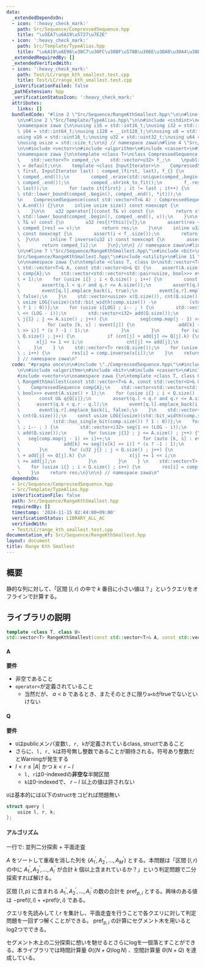 ```yaml
---
data:
  _extendedDependsOn:
  - icon: ':heavy_check_mark:'
    path: Src/Sequence/CompressedSequence.hpp
    title: "\u5EA7\u6A19\u5727\u7E2E"
  - icon: ':heavy_check_mark:'
    path: Src/Template/TypeAlias.hpp
    title: "\u6A19\u6E96\u30C7\u30FC\u30BF\u578B\u306E\u30A8\u30A4\u30EA\u30A2\u30B9"
  _extendedRequiredBy: []
  _extendedVerifiedWith:
  - icon: ':heavy_check_mark:'
    path: Test/LC/range_kth_smallest.test.cpp
    title: Test/LC/range_kth_smallest.test.cpp
  _isVerificationFailed: false
  _pathExtension: hpp
  _verificationStatusIcon: ':heavy_check_mark:'
  attributes:
    links: []
  bundledCode: "#line 2 \"Src/Sequence/RangeKthSmallest.hpp\"\n\n#line 2 \"Src/Sequence/CompressedSequence.hpp\"\
    \n\n#line 2 \"Src/Template/TypeAlias.hpp\"\n\n#include <cstdint>\n#include <cstddef>\n\
    \nnamespace zawa {\n\nusing i16 = std::int16_t;\nusing i32 = std::int32_t;\nusing\
    \ i64 = std::int64_t;\nusing i128 = __int128_t;\n\nusing u8 = std::uint8_t;\n\
    using u16 = std::uint16_t;\nusing u32 = std::uint32_t;\nusing u64 = std::uint64_t;\n\
    \nusing usize = std::size_t;\n\n} // namespace zawa\n#line 4 \"Src/Sequence/CompressedSequence.hpp\"\
    \n\n#include <vector>\n#include <algorithm>\n#include <cassert>\n#include <iterator>\n\
    \nnamespace zawa {\n\ntemplate <class T>\nclass CompressedSequence {\nprivate:\n\
    \    std::vector<T> comped_;\n    std::vector<u32> f_;\n    \npublic:\n    CompressedSequence()\
    \ = default;\n\n    template <class InputIterator>\n    CompressedSequence(InputIterator\
    \ first, InputIterator last) : comped_(first, last), f_{} {\n        std::sort(comped_.begin(),\
    \ comped_.end());\n        comped_.erase(std::unique(comped_.begin(), comped_.end()),\
    \ comped_.end());\n        comped_.shrink_to_fit();\n        f_.reserve(std::distance(first,\
    \ last));\n        for (auto it{first} ; it != last ; it++) {\n            f_.emplace_back(std::distance(comped_.begin(),\
    \ std::lower_bound(comped_.begin(), comped_.end(), *it)));\n        }\n    }\n\
    \n    CompressedSequence(const std::vector<T>& A) : CompressedSequence(A.begin(),\
    \ A.end()) {}\n\n    inline usize size() const noexcept {\n        return comped_.size();\n\
    \    }\n\n    u32 operator[](const T& v) const {\n        return std::distance(comped_.begin(),\
    \ std::lower_bound(comped_.begin(), comped_.end(), v));\n    }\n\n    u32 at(const\
    \ T& v) const {\n        u32 res{(*this)[v]};\n        assert(res < size() and\
    \ comped_[res] == v);\n        return res;\n    }\n\n    inline u32 map(u32 i)\
    \ const noexcept {\n        assert(i < f_.size());\n        return f_[i];\n  \
    \  }\n\n    inline T inverse(u32 i) const noexcept {\n        assert(i < size());\n\
    \        return comped_[i];\n    }\n};\n\n} // namespace zawa\n#line 5 \"Src/Sequence/RangeKthSmallest.hpp\"\
    \n\n#line 7 \"Src/Sequence/RangeKthSmallest.hpp\"\n#include <bit>\n#line 9 \"\
    Src/Sequence/RangeKthSmallest.hpp\"\n#include <utility>\n#line 11 \"Src/Sequence/RangeKthSmallest.hpp\"\
    \n\nnamespace zawa {\n\ntemplate <class T, class U>\nstd::vector<T> RangeKthSmallest(const\
    \ std::vector<T>& A, const std::vector<U>& Q) {\n    assert(A.size());\n    CompressedSequence\
    \ comp{A};\n    std::vector<std::vector<std::pair<usize, bool>>> event(A.size()\
    \ + 1);\n    for (usize i{} ; i < Q.size() ; i++) {\n        const U& q{Q[i]};\n\
    \        assert(q.l < q.r and q.r <= A.size());\n        assert(q.k < q.r - q.l);\n\
    \        event[q.l].emplace_back(i, true);\n        event[q.r].emplace_back(i,\
    \ false);\n    }\n    std::vector<usize> x(Q.size()), cnt(Q.size());\n    const\
    \ usize LOG{(usize)(std::bit_width(comp.size()) -\n            (std::has_single_bit(comp.size())\
    \ ? 1 : 0))};\n    for (usize i{LOG} ; i-- ; ) {\n        std::vector<i32> seg(1\
    \ << (LOG - i));\n        std::vector<i32> add(Q.size());\n        for (usize\
    \ j{1} ; j <= A.size() ; j++) {\n            seg[comp.map(j - 1) >> i]++;\n  \
    \          for (auto [k, s] : event[j]) {\n                add[k] += seg[(x[k]\
    \ >> i)] * (s ? -1 : 1);\n            }\n        }\n        for (u32 j{} ; j <\
    \ Q.size() ; j++) {\n            if (cnt[j] + add[j] <= Q[j].k) {\n          \
    \      x[j] += 1 << i;\n                cnt[j] += add[j];\n            }\n   \
    \     }\n    } \n    std::vector<T> res(Q.size());\n    for (usize i{} ; i < Q.size()\
    \ ; i++) {\n        res[i] = comp.inverse(x[i]);\n    }\n    return res;\n}\n\n\
    } // namespace zawa\n"
  code: "#pragma once\n\n#include \"./CompressedSequence.hpp\"\n#include \"../Template/TypeAlias.hpp\"\
    \n\n#include <algorithm>\n#include <bit>\n#include <cassert>\n#include <utility>\n\
    #include <vector>\n\nnamespace zawa {\n\ntemplate <class T, class U>\nstd::vector<T>\
    \ RangeKthSmallest(const std::vector<T>& A, const std::vector<U>& Q) {\n    assert(A.size());\n\
    \    CompressedSequence comp{A};\n    std::vector<std::vector<std::pair<usize,\
    \ bool>>> event(A.size() + 1);\n    for (usize i{} ; i < Q.size() ; i++) {\n \
    \       const U& q{Q[i]};\n        assert(q.l < q.r and q.r <= A.size());\n  \
    \      assert(q.k < q.r - q.l);\n        event[q.l].emplace_back(i, true);\n \
    \       event[q.r].emplace_back(i, false);\n    }\n    std::vector<usize> x(Q.size()),\
    \ cnt(Q.size());\n    const usize LOG{(usize)(std::bit_width(comp.size()) -\n\
    \            (std::has_single_bit(comp.size()) ? 1 : 0))};\n    for (usize i{LOG}\
    \ ; i-- ; ) {\n        std::vector<i32> seg(1 << (LOG - i));\n        std::vector<i32>\
    \ add(Q.size());\n        for (usize j{1} ; j <= A.size() ; j++) {\n         \
    \   seg[comp.map(j - 1) >> i]++;\n            for (auto [k, s] : event[j]) {\n\
    \                add[k] += seg[(x[k] >> i)] * (s ? -1 : 1);\n            }\n \
    \       }\n        for (u32 j{} ; j < Q.size() ; j++) {\n            if (cnt[j]\
    \ + add[j] <= Q[j].k) {\n                x[j] += 1 << i;\n                cnt[j]\
    \ += add[j];\n            }\n        }\n    } \n    std::vector<T> res(Q.size());\n\
    \    for (usize i{} ; i < Q.size() ; i++) {\n        res[i] = comp.inverse(x[i]);\n\
    \    }\n    return res;\n}\n\n} // namespace zawa\n"
  dependsOn:
  - Src/Sequence/CompressedSequence.hpp
  - Src/Template/TypeAlias.hpp
  isVerificationFile: false
  path: Src/Sequence/RangeKthSmallest.hpp
  requiredBy: []
  timestamp: '2024-11-15 02:44:00+09:00'
  verificationStatus: LIBRARY_ALL_AC
  verifiedWith:
  - Test/LC/range_kth_smallest.test.cpp
documentation_of: Src/Sequence/RangeKthSmallest.hpp
layout: document
title: Range Kth Smallest
---
```


## 概要

静的な列に対して、「区間 $[l, r)$ の中で $k$ 番目に小さい値は？」というクエリをオフラインで計算する。

## ライブラリの説明

```cpp
template <class T, class U>
std::vector<T> RangeKthSmallest(const std::vector<T>& A, const std::vector<U>& Q)
```

#### A

**要件**

- 非空であること
- `operator<`が定義されていること
    - 当然だが、 $a\lt b$ であるとき、またそのときに限り`a<b`がtrueでないといけない

#### Q

**要件**

- `U`はpublicメンバ変数`l, r, k`が定義されているclass, structであること
- さらに、`l, r, k`は符号無し整数であることが期待される。符号あり整数だとWarningが発生する
- $l\lt r \le |A|$ かつ $k\lt r - l$
    - `l, r`は0-indexedの**非空な**半開区間
    - `k`は0-indexedで、 $r - l$ 以上の値は許されない

`U`は基本的には以下のstructをコピれば問題無い

```cpp
struct query {
    usize l, r, k;
};
```

#### アルゴリズム

一行で: 並列二分探索 + 平面走査

$A$ をソートして重複を消した列を $(A^{'}_{1}, A^{'}_{2}, \dots, A^{'}_{M})$ とする。本問題は「区間 $[l, r)$ の中に $A^{'}_{1}, A^{'}_{2}, \dots, A^{'}_{i}$ が合計 $k$ 個以上含まれているか？」という判定問題で二分探索すれば解ける。

区間 $[1, p)$ に含まれる $A^{'}_{1}, A^{'}_{2}, \dots, A^{'}_{i}$ の数の合計を $\text{pref}_{p, i}$ とする。興味のある値は $-\text{pref}(l, i) + +\text{pref}(r, i)$ である。

クエリを先読みして $l, r$ を集計し、平面走査を行うことで各クエリに対して判定問題を一回ずつ解くことができる。 $\text{pref}_{p, i}$ の計算にセグメント木を用いるとlog2つでできる。

セグメント木上の二分探索に想いを馳せるとさらにlogを一個落とすことができる。本ライブラリでは時間計算量 $\Theta ((N + Q)\log N)$ 、空間計算量 $\Theta (N + Q)$ を達成している。
